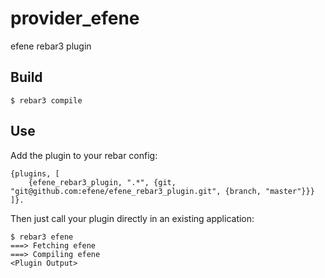 provider_efene
=====

efene rebar3 plugin

Build
-----

    $ rebar3 compile

Use
---

Add the plugin to your rebar config:

    {plugins, [
        {efene_rebar3_plugin, ".*", {git, "git@github.com:efene/efene_rebar3_plugin.git", {branch, "master"}}}
    ]}.

Then just call your plugin directly in an existing application:


    $ rebar3 efene
    ===> Fetching efene
    ===> Compiling efene
    <Plugin Output>

